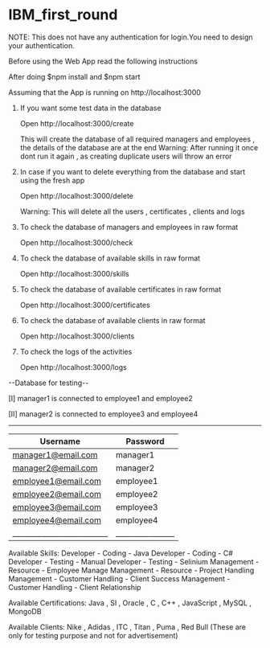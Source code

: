 # IBM_first_round

NOTE: This does not have any authentication for login.You need to design your authentication.

Before using the Web App read the following instructions

After doing $npm install and $npm start 

Assuming that the App is running on http://localhost:3000

1)
	If you want some test data in the database
	
	Open http://localhost:3000/create
	
	This will create the database of all required managers and employees , the details of the database are at the end
	Warning: After running it once dont run it again , as creating duplicate users will throw an error
    
2)
	In case if you want to delete everything from the database and start using the fresh app
	
	Open http://localhost:3000/delete
	
	Warning: This will delete all the users , certificates , clients and logs    
	
3) 
	To check the database of managers and employees in raw format 
	
	Open http://localhost:3000/check
    
4) 
	To check the database of available skills in raw format 
	
	Open http://localhost:3000/skills    
	
5) 
	To check the database of available certificates in raw format 
	
	Open http://localhost:3000/certificates
    
6) 
	To check the database of available clients in raw format 
	
	Open http://localhost:3000/clients    
    
7) 
	To check the logs of the activities 
	
	Open http://localhost:3000/logs	
	

	
	
--Database for testing--

[I] manager1 is connected to employee1 and employee2

[II] manager2 is connected to employee3 and employee4
_____________________________________________
|        Username          |    Password    |
|--------------------------|----------------|
|   manager1@email.com     | 	manager1    |
|   manager2@email.com     |	manager2    |
|   employee1@email.com    |	employee1   |
|   employee2@email.com    |	employee2   |
|   employee3@email.com    |	employee3   |
|   employee4@email.com    |	employee4   |			 	
|__________________________|________________|

Available Skills:
	Developer - Coding - Java
	Developer - Coding - C#
	Developer - Testing - Manual
	Developer - Testing - Selinium
	Management - Resource - Employee Manage
	Management - Resource - Project Handling
	Management - Customer Handling - Client Success
	Management - Customer Handling - Client Relationship

Available Certifications:
	Java , SI , Oracle , C , C++ , JavaScript , MySQL , MongoDB

Available Clients:
	Nike , Adidas , ITC , Titan , Puma , Red Bull
	(These are only for testing purpose and not for advertisement)		


